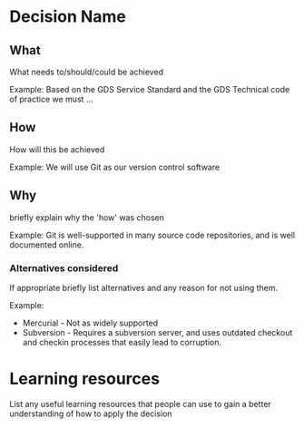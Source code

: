 # Decision Name

## What
What needs to/should/could be achieved

Example: Based on the GDS Service Standard and the GDS Technical code of practice we must ...

## How
How will this be achieved

Example: We will use Git as our version control software

## Why
briefly explain why the 'how' was chosen

Example: Git is well-supported in many source code repositories, and is well documented online.

### Alternatives considered
If appropriate briefly list alternatives and any reason for not using them.

Example:
- Mercurial - Not as widely supported
- Subversion - Requires a subversion server, and uses outdated checkout and checkin processes that easily lead to corruption.


# Learning resources
List any useful learning resources that people can use to gain a better understanding of how to apply the decision
